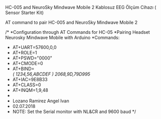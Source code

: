 HC-005 and NeuroSky Mindwave Mobile 2 Kablosuz EEG Ölçüm Cihazı ( Sensor Starter Kit)

AT command to pair HC-005 and NeuroSky Mindwave Mobile 2

/*
  *Configuration through AT Commands for HC-05
  *Pairing  Headset Neurosky Mindwave Mobile with Arduino
  *Commands:
  *   AT+UART=57600,0,0
  *   AT+ROLE=1
  *   AT+PSWD="0000"
  *   AT+CMODE=0
  *   AT+BIND=<Address>  ( 1234,56,ABCDEF )  2068,9D,79D995
  *   AT+IAC=9E8B33
  *   AT+CLASS=0
  *   AT+INQM=1,9,48
  *   
  *   Lozano Ramirez Angel Ivan
  *   02.07.2018
  *   NOTE: Set the Serial monitor with NL&CR and 9600 baud
*/
